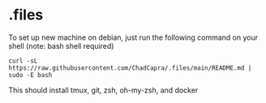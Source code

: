 # .files


To set up new machine on debian, just run the following command on your shell
(note: bash shell required)

`curl -sL https://raw.githubusercontent.com/ChadCapra/.files/main/README.md | sudo -E bash`

This should install tmux, git, zsh, oh-my-zsh, and docker


